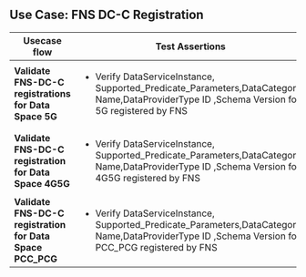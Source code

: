 ## Use Case: FNS DC-C Registration

|        Usecase flow                    |               Test Assertions                |
|----------------------------------------|----------------------------------------------|
| **Validate FNS-DC-C registrations for Data Space 5G** | <ul><li> Verify DataServiceInstance, Supported_Predicate_Parameters,DataCategory Name,DataProviderType ID ,Schema Version for 5G registered by FNS </li></ul> |
| **Validate FNS-DC-C registration for Data Space 4G5G**  | <ul><li> Verify DataServiceInstance, Supported_Predicate_Parameters,DataCategory Name,DataProviderType ID ,Schema Version for 4G5G registered by FNS</li></ul>  |
| **Validate FNS-DC-C registration for Data Space PCC_PCG**  | <ul><li>Verify DataServiceInstance, Supported_Predicate_Parameters,DataCategory Name,DataProviderType ID ,Schema Version for PCC_PCG registered by FNS </li></ul>  |